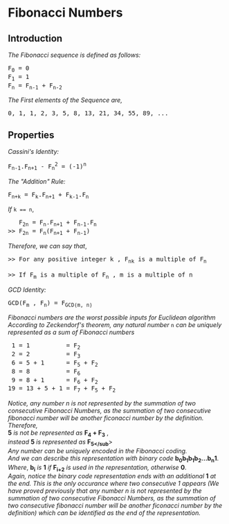 # Fibonacci Numbers
## Introduction
_The Fibonacci sequence is defined as follows:_
<pre>
F<sub>0</sub> = 0
F<sub>1</sub> = 1
F<sub>n</sub> = F<sub>n-1</sub> + F<sub>n-2</sub>
</pre>
_The First elements of the Sequence are,_
<pre>
0, 1, 1, 2, 3, 5, 8, 13, 21, 34, 55, 89, ...
</pre>
## Properties
_Cassini's Identity:_
<pre>
F<sub>n-1</sub>.F<sub>n+1</sub> - F<sub>n</sub><sup>2</sup> = (-1)<sup>n</sup>
</pre>
_The "Addition" Rule:_
<pre>
F<sub>n+k</sub> = F<sub>k</sub>.F<sub>n+1</sub> + F<sub>k-1</sub>.F<sub>n</sub>
</pre>
_If_ `k == n`,
<pre>
   F<sub>2n</sub> = F<sub>n</sub>.F<sub>n+1</sub> + F<sub>n-1</sub>.F<sub>n</sub>
>> F<sub>2n</sub> = F<sub>n</sub>(F<sub>n+1</sub> + F<sub>n-1</sub>)
</pre>
_Therefore, we can say that_,
<pre>
>> For any positive integer k , F<sub>nk</sub> is a multiple of F<sub>n</sub>
   
>> If F<sub>m</sub> is a multiple of F<sub>n</sub> , m is a multiple of n
</pre>
_GCD Identity:_
<pre>
GCD(F<sub>m</sub> , F<sub>n</sub>) = F<sub>GCD(m, n)</sub>
</pre>
_Fibonacci numbers are the worst possible inputs for Euclidean algorithm_ <br>
_According to Zeckendorf's theorem, any natural number_ `n` _can be uniquely represented as a sum of Fibonacci numbers_
<pre>
 1 = 1          = F<sub>2</sub>
 2 = 2          = F<sub>3</sub>
 6 = 5 + 1      = F<sub>5</sub> + F<sub>2</sub>
 8 = 8          = F<sub>6</sub>
 9 = 8 + 1      = F<sub>6</sub> + F<sub>2</sub>
19 = 13 + 5 + 1 = F<sub>7</sub> + F<sub>5</sub> + F<sub>2</sub>
</pre>
_Notice, any number n is not represented by the summation of two consecutive Fibonacci Numbers, as the summation of two consecutive fibonacci number will be another ficonacci number by the definition._ <br>
_Therefore,_ <br>
**5** _is not be represented as_ **F<sub>4</sub> + F<sub>3</sub>** , <br>
_instead_ **5** _is represented as_ **F<sub>5</sub**> <br>
_Any number can be uniquely encoded in the Fibonacci coding._ <br>
_And we can describe this representation with binary code_ **b<sub>0</sub>b<sub>1</sub>b<sub>1</sub>b<sub>2</sub>...b<sub>n</sub>1**. <br>
_Where_, **b<sub>i</sub>** _is_ **1** _if_ **F<sub>i+2</sub>** _is used in the representation, otherwise_ **0**. <br> 
_Again, notice the binary code representation ends with an additional_ **1** _at the end. This is the only occurance where two consecutive 1 appears (We have proved previously that any number n is not represented by the summation of two consecutive Fibonacci Numbers, as the summation of two consecutive fibonacci number will be another ficonacci number by the definition) which can be identified as the end of the representation._ <br>


